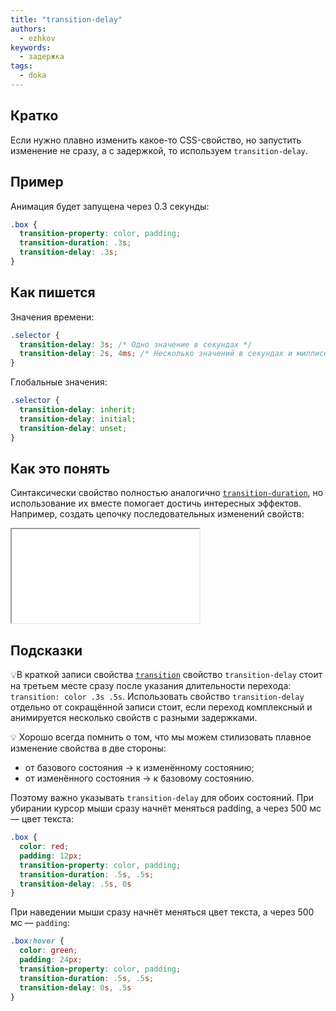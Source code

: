 ```yaml
---
title: "transition-delay"
authors:
  - ezhkov
keywords:
  - задержка
tags:
  - doka
---
```


## Кратко

Если нужно плавно изменить какое-то CSS-свойство, но запустить изменение не сразу, а с задержкой, то используем `transition-delay`.

## Пример

Анимация будет запущена через 0.3 секунды:

```css
.box {
  transition-property: color, padding;
  transition-duration: .3s;
  transition-delay: .3s;
}
```

## Как пишется

Значения времени:

```css
.selector {
  transition-delay: 3s; /* Одно значение в секундах */
  transition-delay: 2s, 4ms; /* Несколько значений в секундах и миллисекундах */
}
```

Глобальные значения:

```css
.selector {
  transition-delay: inherit;
  transition-delay: initial;
  transition-delay: unset;
}
```

## Как это понять

Синтаксически свойство полностью аналогично [`transition-duration`](/css/transition-duration), но использование их вместе помогает достичь интересных эффектов. Например, создать цепочку последовательных изменений свойств:

<iframe title="" src="../demos/ezhkov-yLOYrOK/index.html"></iframe>

## Подсказки

💡В краткой записи свойства [`transition`](/css/transition) свойство `transition-delay` стоит на третьем месте сразу после указания длительности перехода: `transition: color .3s .5s`. Использовать свойство `transition-delay` отдельно от сокращённой записи стоит, если переход комплексный и анимируется несколько свойств с разными задержками.

💡 Хорошо всегда помнить о том, что мы можем стилизовать плавное изменение свойства в две стороны:

- от базового состояния → к изменённому состоянию;
- от изменённого состояния → к базовому состоянию.

Поэтому важно указывать `transition-delay` для обоих состояний. При убирании курсор мыши сразу начнёт меняться padding, а через 500 мс — цвет текста:

```css
.box {
  color: red;
  padding: 12px;
  transition-property: color, padding;
  transition-duration: .5s, .5s;
  transition-delay: .5s, 0s
}
```

При наведении мыши сразу начнёт меняться цвет текста, а через 500 мс — `padding`:

```css
.box:hover {
  color: green;
  padding: 24px;
  transition-property: color, padding;
  transition-duration: .5s, .5s;
  transition-delay: 0s, .5s
}
```
